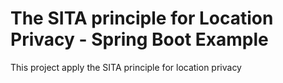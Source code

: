 # The SITA principle for Location Privacy - Spring Boot Example

This project apply the SITA principle for location privacy
